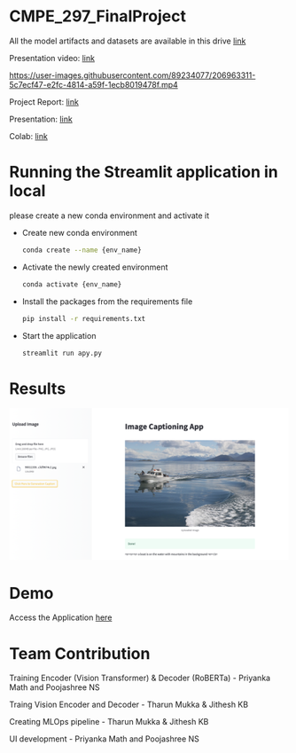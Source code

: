 # CMPE_297_FinalProject

All the model artifacts and datasets are available in this drive [link](https://drive.google.com/drive/folders/1sEPuz6B-4aWoA1gmQQQ2pgalU3pvx8Nz?usp=sharing)

Presentation video: [link](https://drive.google.com/file/d/128xtnxmLGZYFE5t_nVnItm9T_cvOYDC4/view?usp=sharing)


https://user-images.githubusercontent.com/89234077/206963311-5c7ecf47-e2fc-4814-a59f-1ecb8019478f.mp4


Project Report: [link](https://github.com/poojashreeNS/CMPE_297_FinalProject/blob/main/Report.pdf)

Presentation: [link](https://github.com/poojashreeNS/CMPE_297_FinalProject/blob/main/Image%20Caption%20Generator.pdf)

Colab: [link](https://github.com/poojashreeNS/CMPE_297_FinalProject/blob/main/Image_Caption_Transfer_Learning_updated.ipynb)

# Running the Streamlit application in local
please create a new conda environment and activate it

* Create new conda environment
  ```sh
  conda create --name {env_name}
  ```

* Activate the newly created environment
  ```sh
  conda activate {env_name}
  ```
* Install the packages from the requirements file
  ```sh
  pip install -r requirements.txt
  ```

* Start the application
  ```sh
  streamlit run apy.py
  ```

# Results
![UI Screenshot with generated caption for the image](https://github.com/poojashreeNS/CMPE_297_FinalProject/blob/main/images/UI_results.png)

# Demo
Access the Application [here](https://tmukka-test.hf.space/)

# Team Contribution
Training Encoder (Vision Transformer) & Decoder (RoBERTa) - Priyanka Math and Poojashree NS

Traing Vision Encoder and Decoder - Tharun Mukka & Jithesh KB

Creating MLOps pipeline - Tharun Mukka & Jithesh KB

UI development - Priyanka Math and Poojashree NS
